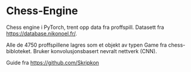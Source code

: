 # Chess-Engine
Chess engine i PyTorch, trent opp data fra proffspill. Datasett fra https://database.nikonoel.fr/. 

Alle de 4750 proffspillene lagres som et objekt av typen Game fra chess-bibloteket. 
Bruker konvolusjonsbasert nevralt nettverk (CNN). 


Guide fra https://github.com/Skripkon 
